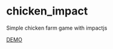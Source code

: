 chicken_impact
==============

Simple chicken farm game with impactjs


[DEMO](http://game.seokjun.kr)
